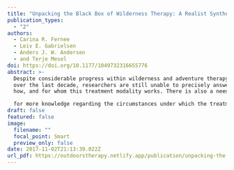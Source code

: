 ```yaml
---
title: "Unpacking the Black Box of Wilderness Therapy: A Realist Synthesis"
publication_types:
  - "2"
authors:
  - Carina R. Fernee
  - Leiv E. Gabrielsen
  - Anders J. W. Andersen
  - and Terje Mesel
doi: https://doi.org/10.1177/1049732316655776
abstract: >-
  Despite considerable progress within wilderness and adventure therapy research
  over the last decade, researchers are still unable to precisely answer why,
  how, and for whom this treatment modality works. There is also a need

  for more knowledge regarding the circumstances under which the treatment does not appear to be effective. In this realist synthesis, we attempt to unpack this “black box” of wilderness therapy more specifically, defined as a specialized approach to mental health treatment for adolescents. Through a focused review of the primary qualitative wilderness therapy studies, empirical findings are used to test and refine a key program theory. The synthesis results in a proposed wilderness therapy clinical model and offers informed implications for future theory development, research, and practice.
draft: false
featured: false
image:
  filename: ""
  focal_point: Smart
  preview_only: false
date: 2017-11-02T21:13:39.022Z
url_pdf: https://outdoorstherapy.netlify.app/publication/unpacking-the-black-box-of-wilderness-therapy-a-realist-synthesis/5.Fernee2017.pdf
---
```

